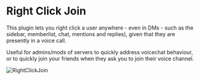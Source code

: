 # Right Click Join
This plugin lets you right click a user anywhere - even in DMs - such as the sidebar, memberlist, chat, mentions and replies), given that they are presently in a voice call.

Useful for admins/mods of servers to quickly address voicechat behaviour, or to quickly join your friends when they ask you to join their voice channel.

![RightClickJoin](https://user-images.githubusercontent.com/8385001/124384208-afba0480-dcbf-11eb-8835-f27c2dad847f.png)
